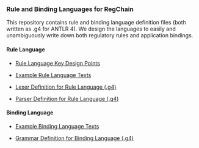 ### Rule and Binding Languages for RegChain

This repository contains rule and binding language definition files
(both written as .g4 for ANTLR 4). We design the languages to easily
and unambiguously write down both regulatory rules and application
bindings.

#### Rule Language

- [Rule Language Key Design Points](g4/rule/README.md)
- [Example Rule Language Texts](resources/examples/rule)


- [Lexer Definition for Rule Language (.g4)](g4/rule/RuleLexer.g4)
- [Parser Definition for Rule Language (.g4)](g4/rule/RuleParser.g4)

#### Binding Language

- [Example Binding Language Texts](resources/examples/binding)


- [Grammar Definition for Binding Language (.g4)](g4/binding/ReColBinding.g4)